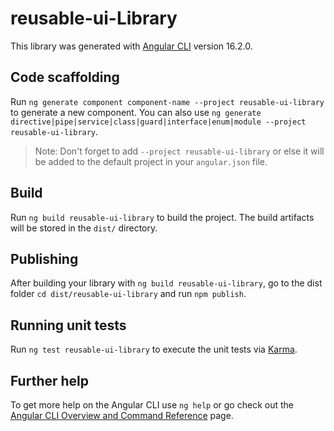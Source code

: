 # reusable-ui-Library

This library was generated with [Angular CLI](https://github.com/angular/angular-cli) version 16.2.0.

## Code scaffolding

Run `ng generate component component-name --project reusable-ui-library` to generate a new component. You can also use `ng generate directive|pipe|service|class|guard|interface|enum|module --project reusable-ui-library`.
> Note: Don't forget to add `--project reusable-ui-library` or else it will be added to the default project in your `angular.json` file. 

## Build

Run `ng build reusable-ui-library` to build the project. The build artifacts will be stored in the `dist/` directory.

## Publishing

After building your library with `ng build reusable-ui-library`, go to the dist folder `cd dist/reusable-ui-library` and run `npm publish`.

## Running unit tests

Run `ng test reusable-ui-library` to execute the unit tests via [Karma](https://karma-runner.github.io).

## Further help

To get more help on the Angular CLI use `ng help` or go check out the [Angular CLI Overview and Command Reference](https://angular.io/cli) page.
